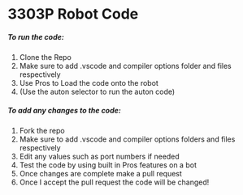 # 3303P Robot Code 

##### To run the code:

1. Clone the Repo
2. Make sure to add .vscode and compiler options folder and files respectively
3. Use Pros to Load the code onto the robot
4. (Use the auton selector to run the auton code)


##### To add any changes to the code: 

1. Fork the repo
2. Make sure to add .vscode and compiler options folders and files respectively
3. Edit any values such as port numbers if needed 
4. Test the code by using built in Pros features on a bot
5. Once changes are complete make a pull request
6. Once I accept the pull request the code will be changed!
